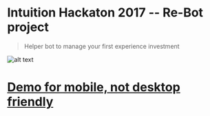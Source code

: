 # Intuition Hackaton 2017 -- Re-Bot project

> Helper bot to manage your first experience investment

![alt text](https://albertlucianto.github.io/whitepaper/static/img/re-bot-demo.gif)

# [Demo for mobile, not desktop friendly](https://albertlucianto.github.io/whitepaper/#/aa101)
